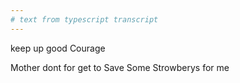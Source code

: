 ```yaml
---
# text from typescript transcript
---
```

keep up good Courage

Mother dont for get to Save Some Strowberys for me